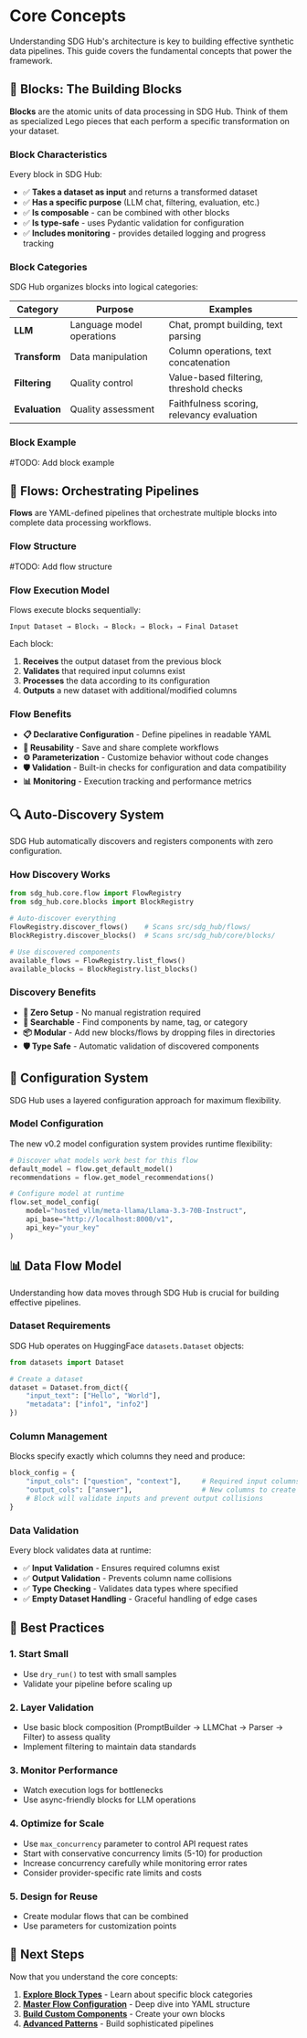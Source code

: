 # Core Concepts

Understanding SDG Hub's architecture is key to building effective synthetic data pipelines. This guide covers the fundamental concepts that power the framework.

## 🧱 Blocks: The Building Blocks

**Blocks** are the atomic units of data processing in SDG Hub. Think of them as specialized Lego pieces that each perform a specific transformation on your dataset.

### Block Characteristics

Every block in SDG Hub:
- ✅ **Takes a dataset as input** and returns a transformed dataset
- ✅ **Has a specific purpose** (LLM chat, filtering, evaluation, etc.)
- ✅ **Is composable** - can be combined with other blocks
- ✅ **Is type-safe** - uses Pydantic validation for configuration
- ✅ **Includes monitoring** - provides detailed logging and progress tracking

### Block Categories

SDG Hub organizes blocks into logical categories:

| Category | Purpose | Examples |
|----------|---------|----------|
| **LLM** | Language model operations | Chat, prompt building, text parsing |
| **Transform** | Data manipulation | Column operations, text concatenation |
| **Filtering** | Quality control | Value-based filtering, threshold checks |
| **Evaluation** | Quality assessment | Faithfulness scoring, relevancy evaluation |

### Block Example
#TODO: Add block example

## 🌊 Flows: Orchestrating Pipelines

**Flows** are YAML-defined pipelines that orchestrate multiple blocks into complete data processing workflows.

### Flow Structure
#TODO: Add flow structure

### Flow Execution Model

Flows execute blocks sequentially:

```
Input Dataset → Block₁ → Block₂ → Block₃ → Final Dataset
```

Each block:
1. **Receives** the output dataset from the previous block
2. **Validates** that required input columns exist
3. **Processes** the data according to its configuration
4. **Outputs** a new dataset with additional/modified columns

### Flow Benefits

- **📋 Declarative Configuration** - Define pipelines in readable YAML
- **🔄 Reusability** - Save and share complete workflows
- **⚙️ Parameterization** - Customize behavior without code changes
- **🛡️ Validation** - Built-in checks for configuration and data compatibility
- **📊 Monitoring** - Execution tracking and performance metrics

## 🔍 Auto-Discovery System

SDG Hub automatically discovers and registers components with zero configuration.

### How Discovery Works

```python
from sdg_hub.core.flow import FlowRegistry
from sdg_hub.core.blocks import BlockRegistry

# Auto-discover everything
FlowRegistry.discover_flows()    # Scans src/sdg_hub/flows/
BlockRegistry.discover_blocks()  # Scans src/sdg_hub/core/blocks/

# Use discovered components
available_flows = FlowRegistry.list_flows()
available_blocks = BlockRegistry.list_blocks()
```

### Discovery Benefits

- **🚀 Zero Setup** - No manual registration required
- **🔎 Searchable** - Find components by name, tag, or category
- **📦 Modular** - Add new blocks/flows by dropping files in directories
- **🛡️ Type Safe** - Automatic validation of discovered components

## 🔧 Configuration System

SDG Hub uses a layered configuration approach for maximum flexibility.

### Model Configuration

The new v0.2 model configuration system provides runtime flexibility:

```python
# Discover what models work best for this flow
default_model = flow.get_default_model()
recommendations = flow.get_model_recommendations()

# Configure model at runtime
flow.set_model_config(
    model="hosted_vllm/meta-llama/Llama-3.3-70B-Instruct",
    api_base="http://localhost:8000/v1",
    api_key="your_key"
)
```

## 📊 Data Flow Model

Understanding how data moves through SDG Hub is crucial for building effective pipelines.

### Dataset Requirements

SDG Hub operates on HuggingFace `datasets.Dataset` objects:

```python
from datasets import Dataset

# Create a dataset
dataset = Dataset.from_dict({
    "input_text": ["Hello", "World"],
    "metadata": ["info1", "info2"]
})
```

### Column Management

Blocks specify exactly which columns they need and produce:

```python
block_config = {
    "input_cols": ["question", "context"],     # Required input columns
    "output_cols": ["answer"],                 # New columns to create
    # Block will validate inputs and prevent output collisions
}
```

### Data Validation

Every block validates data at runtime:

- ✅ **Input Validation** - Ensures required columns exist
- ✅ **Output Validation** - Prevents column name collisions
- ✅ **Type Checking** - Validates data types where specified
- ✅ **Empty Dataset Handling** - Graceful handling of edge cases


## 🚀 Best Practices

### 1. Start Small
- Use `dry_run()` to test with small samples
- Validate your pipeline before scaling up

### 2. Layer Validation
- Use basic block composition (PromptBuilder → LLMChat → Parser → Filter) to assess quality
- Implement filtering to maintain data standards

### 3. Monitor Performance
- Watch execution logs for bottlenecks
- Use async-friendly blocks for LLM operations

### 4. Optimize for Scale
- Use `max_concurrency` parameter to control API request rates
- Start with conservative concurrency limits (5-10) for production
- Increase concurrency carefully while monitoring error rates
- Consider provider-specific rate limits and costs

### 5. Design for Reuse
- Create modular flows that can be combined
- Use parameters for customization points

## 🎯 Next Steps

Now that you understand the core concepts:

1. **[Explore Block Types](blocks/overview.md)** - Learn about specific block categories
2. **[Master Flow Configuration](flows/yaml-configuration.md)** - Deep dive into YAML structure
3. **[Build Custom Components](blocks/custom-blocks.md)** - Create your own blocks
4. **[Advanced Patterns](flows/custom-flows.md)** - Build sophisticated pipelines
